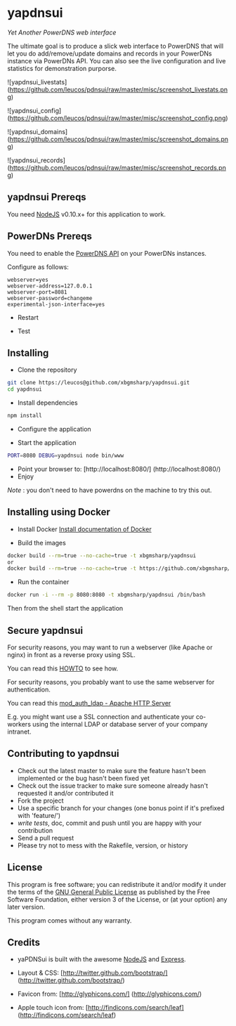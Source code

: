 yapdnsui
========

*Yet Another PowerDNS web interface*

The ultimate goal is to produce a slick web interface to PowerDNS that
will let you do add/remove/update domains and records in your PowerDNs
instance via PowerDNs API.
You can also see the live configuration and live statistics for demonstration purporse.

![yapdnsui_livestats]
(https://github.com/leucos/pdnsui/raw/master/misc/screenshot_livestats.png)

![yapdnsui_config]
(https://github.com/leucos/pdnsui/raw/master/misc/screenshot_config.png)

![yapdnsui_domains]
(https://github.com/leucos/pdnsui/raw/master/misc/screenshot_domains.png)

![yapdnsui_records]
(https://github.com/leucos/pdnsui/raw/master/misc/screenshot_records.png)

yapdnsui Prereqs
----------------

You need [NodeJS](http://nodejs.org) v0.10.x+ for this application to work.

PowerDNs Prereqs
----------------

You need to enable the [PowerDNS API](https://github.com/PowerDNS/pdnsapi) on your PowerDNs instances.

Configure as follows:
```
webserver=yes
webserver-address=127.0.0.1
webserver-port=8081
webserver-password=changeme
experimental-json-interface=yes
```

* Restart

* Test


Installing
----------

* Clone the repository

```bash
git clone https://leucos@github.com/xbgmsharp/yapdnsui.git
cd yapdnsui
```

* Install dependencies

```bash
npm install
```

* Configure the application


* Start the application 

```bash
PORT=8080 DEBUG=yapdnsui node bin/www
```

* Point your browser to: [http://localhost:8080/] (http://localhost:8080/)
* Enjoy

_Note_ : you don't need to have powerdns on the machine to try this out.

Installing using Docker
-----------------------

* Install Docker
[Install documentation of Docker](https://docs.docker.com/installation/)

* Build the images
```bash
docker build --rm=true --no-cache=true -t xbgmsharp/yapdnsui
or
docker build --rm=true --no-cache=true -t https://github.com/xbgmsharp/yapdnsui
```

* Run the container
```bash
docker run -i --rm -p 8080:8080 -t xbgmsharp/yapdnsui /bin/bash
```

Then from the shell start the application

Secure yapdnsui
---------------

For security reasons, you may want to run a webserver (like Apache or nginx) in front as a reverse proxy using SSL.

You can read this [HOWTO](http://blog.nachtarbeiter.net/2010/02/16/monitoring-powerdns-via-the-internal-web-server/) to see how.

For security reasons, you probably want to use the same webserver for authentication.

You can read this [mod_auth_ldap - Apache HTTP Server](httpd.apache.org/docs/2.0/mod/mod_auth_ldap.html)

E.g. you might want use a SSL connection and authenticate your co-workers using the internal LDAP or database server of your company intranet.

Contributing to yapdnsui
----------------------

* Check out the latest master to make sure the feature hasn't been implemented or the bug hasn't been fixed yet
* Check out the issue tracker to make sure someone already hasn't requested it and/or contributed it
* Fork the project
* Use a specific branch for your changes (one bonus point if it's prefixed with 'feature/') 
* _write tests_, doc, commit and push until you are happy with your contribution
* Send a pull request
* Please try not to mess with the Rakefile, version, or history

License
-------

This program is free software; you can redistribute it and/or modify it under the terms of the [GNU General Public License](http://www.gnu.org/licenses/gpl.html) as published by the Free Software Foundation, either version 3 of the License, or (at your option) any later version.

This program comes without any warranty.

Credits
-------

- yaPDNSui is built with the awesome [NodeJS](http://nodejs.org) and [Express](http://expressjs.com).

- Layout & CSS: [http://twitter.github.com/bootstrap/] (http://twitter.github.com/bootstrap/)

- Favicon from: [http://glyphicons.com/] (http://glyphicons.com/)

- Apple touch icon from: [http://findicons.com/search/leaf] (http://findicons.com/search/leaf)
